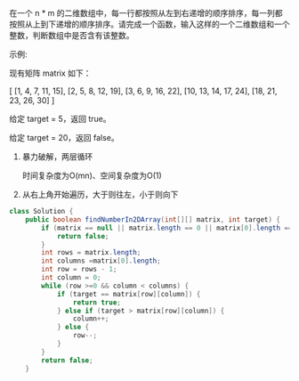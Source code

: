 在一个 n * m 的二维数组中，每一行都按照从左到右递增的顺序排序，每一列都按照从上到下递增的顺序排序。请完成一个函数，输入这样的一个二维数组和一个整数，判断数组中是否含有该整数。



示例:

现有矩阵 matrix 如下：

[
  [1,   4,  7, 11, 15],
  [2,   5,  8, 12, 19],
  [3,   6,  9, 16, 22],
  [10, 13, 14, 17, 24],
  [18, 21, 23, 26, 30]
]

给定 target = 5，返回 true。

给定 target = 20，返回 false。



1. 暴力破解，两层循环

   时间复杂度为O(mn)、空间复杂度为O(1)

2. 从右上角开始遍历，大于则往左，小于则向下

```java
class Solution {
    public boolean findNumberIn2DArray(int[][] matrix, int target) {
		if (matrix == null || matrix.length == 0 || matrix[0].length == 0) {
            return false;
        }
        int rows = matrix.length;
        int columns =matrix[0].length;
        int row = rows - 1;
        int column = 0;
        while (row >=0 && column < columns) {
            if (target == matrix[row][column]) {
                return true;
            } else if (target > matrix[row][column]) {
                column++;
            } else {
                row--;
            }
        }
        return false;
    }
    
```



